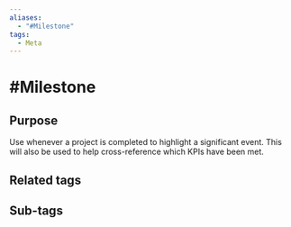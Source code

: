 ```yaml
---
aliases:
  - "#Milestone"
tags:
  - Meta
---
```


# #Milestone

## Purpose

Use whenever a project is completed to highlight a significant event. This will also be used to help cross-reference which KPIs have been met.

## Related tags

## Sub-tags

